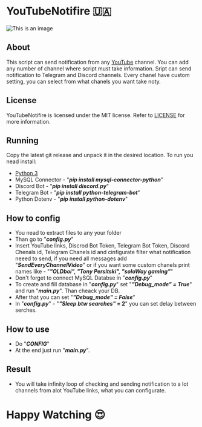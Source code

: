 # YouTubeNotifire 🇺🇦
![This is an image](https://img08.rl0.ru/afisha/e1200x600i/daily.afisha.ru/uploads/images/8/e3/8e3a431d6aed005bdb4dccabc1f719b1.jpg)

## About 
 This script can send notification from any [YouTube](https://www.youtube.com/) channel. You can add any number of channel where script must take information.
 Sript can send notification to Telegram and Discord channels. Every chanel have custom setting, you can select from what chanels you want take noty.
 
## License

YouTubeNotifire is licensed under the MIT license. Refer to [LICENSE](LICENSE)  for more information.


## Running

Copy the latest git release and unpack it in the desired location. To run you nead install:
  *  [Python 3](https://www.python.org/downloads/)
  *  MySQL Connector - "_**pip install mysql-connector-python**_"
  *  Discord Bot - "_**pip install discord.py**_"
  *  Telegram Bot - "_**pip install python-telegram-bot**_"
  *  Python Dotenv - "_**pip install python-dotenv**_"

## How to config
* You nead to extract files to any your folder
 * Than go to "**_config.py_**"
 * Insert YouTube links, Discrod Bot Token, Telegram Bot Token, Discord Chenals id, Telegram Chanels id and cinfigurate filter what notification neeed to send, if you need all messages add "**_SendEveryChannelVideo_**" or if you want some custom chanels print names like - "**_"OLDboi", "Tony Persitski", "soloWay gaming"_**"
 * Don't forget to connect MySQL Databse in "**_config.py_**"
 * To create and fill database in "**_config.py_**" set "**_"Debug_mode" = True_**" and run  "**_main.py_**". Than cheack your DB.
 * After that you can set "**_"Debug_mode" = False_**"
 * In "**_config.py_**" - "**_"Sleep btw searches"_ = 2**" you can set delay between serches.
 
## How to use
 * Do "**_CONFIG_**"
 * At the end just run "**_main.py_**".

 ## Result 
 * You will take infinity loop of checking and sending notification to a lot channels from alot YouTube links, what you can configurate.

# Happy Watching 😍
 


